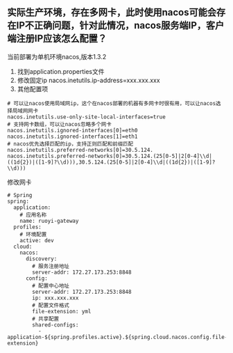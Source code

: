 ## 实际生产环境，存在多网卡，此时使用nacos可能会存在IP不正确问题，针对此情况，nacos服务端IP，客户端注册IP应该怎么配置？
当前部署为单机环境nacos,版本1.3.2

1. 找到application.properties文件
2. 修改固定ip   nacos.inetutils.ip-address=xxx.xxx.xxx
3. 其他配置项
```
# 可以让nacos使用局域网ip，这个在nacos部署的机器有多网卡时很有用，可以让nacos选择局域网网卡
nacos.inetutils.use-only-site-local-interfaces=true
# 支持网卡数组，可以让nacos忽略多个网卡
nacos.inetutils.ignored-interfaces[0]=eth0
nacos.inetutils.ignored-interfaces[1]=eth1
# nacos优先选择匹配的ip，支持正则匹配和前缀匹配
nacos.inetutils.preferred-networks[0]=30.5.124.
nacos.inetutils.preferred-networks[0]=30.5.124.(25[0-5]|2[0-4]\\d|((1d{2})|([1-9]?\\d))),30.5.124.(25[0-5]|2[0-4]\\d|((1d{2})|([1-9]?\\d)))
```
修改网卡
```
# Spring
spring:
  application:
    # 应用名称
    name: ruoyi-gateway
  profiles:
    # 环境配置
    active: dev
  cloud:
    nacos:
      discovery:
        # 服务注册地址
        server-addr: 172.27.173.253:8848
      config:
        # 配置中心地址
        server-addr: 172.27.173.253:8848
        ip: xxx.xxx.xxx
        # 配置文件格式
        file-extension: yml
        # 共享配置
        shared-configs:
          - application-${spring.profiles.active}.${spring.cloud.nacos.config.file-extension}
```





